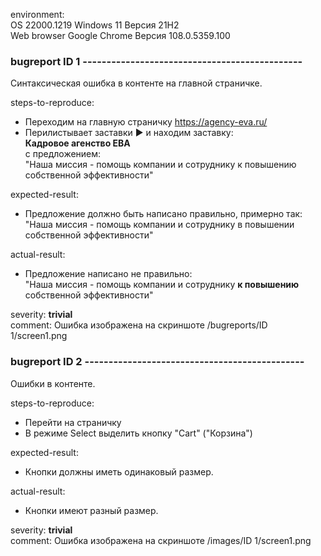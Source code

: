 

environment:   
    OS 22000.1219 Windows 11 Версия 21H2   
    Web browser Google Chrome Версия 108.0.5359.100
    
### bugreport ID 1 ----------------------------------------------
    
Синтаксическая ошибка в контенте на главной страничке.    
    
steps-to-reproduce:
  - Переходим на главную страничку https://agency-eva.ru/
  - Перилистывает заставки ▶️ и находим заставку:</br> __Кадровое агенство ЕВА__ </br>с предложением: </br> "Наша миссия - помощь компании и сотруднику  к повышению </br> собственной эффективности"
 
expected-result:
  - Предложение должно быть написано правильно, примерно так: </br> "Наша миссия - помощь компании и сотруднику  в повышении </br> собственной эффективности"
    
actual-result:
  - Предложение написано не правильно: </br> "Наша миссия - помощь компании и сотруднику  __к повышению__ </br> собственной эффективности"

severity: __trivial__  
comment: Ошибка изображена на скриншоте /bugreports/ID 1/screen1.png
  
    
### bugreport ID 2 ----------------------------------------------
    
Ошибки в контенте.    
    
steps-to-reproduce:
  - Перейти на страничку
  - В режиме Select выделить кнопку "Cart" ("Корзина")
 
expected-result:
  - Кнопки должны иметь одинаковый размер.
    
actual-result:
  - Кнопки имеют разный размер.
    
severity: __trivial__  
comment: Ошибка изображена на скриншоте /images/ID 1/screen1.png
  
